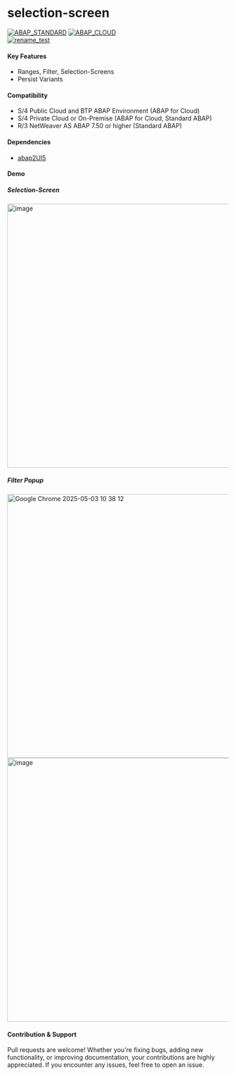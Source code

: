 # selection-screen

[![ABAP_STANDARD](https://github.com/abap2UI5-addons/selection-screen/actions/workflows/ABAP_STANDARD.yaml/badge.svg)](https://github.com/abap2UI5-addons/selection-screen/actions/workflows/ABAP_STANDARD.yaml)
[![ABAP_CLOUD](https://github.com/abap2UI5-addons/selection-screen/actions/workflows/ABAP_CLOUD.yaml/badge.svg)](https://github.com/abap2UI5-addons/selection-screen/actions/workflows/ABAP_CLOUD.yaml)
<br>
[![rename_test](https://github.com/abap2UI5-addons/selection-screen/actions/workflows/rename_test.yaml/badge.svg)](https://github.com/abap2UI5-addons/selection-screen/actions/workflows/rename_test.yaml)

#### Key Features
* Ranges, Filter, Selection-Screens
* Persist Variants
  
#### Compatibility
* S/4 Public Cloud and BTP ABAP Environment (ABAP for Cloud)
* S/4 Private Cloud or On-Premise (ABAP for Cloud, Standard ABAP)
* R/3 NetWeaver AS ABAP 7.50 or higher (Standard ABAP)

#### Dependencies
* [abap2UI5](https://github.com/abap2UI5/abap2UI5)

#### Demo

##### Selection-Screen
<img width="600" alt="image" src="https://github.com/user-attachments/assets/47eb179e-c563-402d-907f-58ac77b43941" />

##### Filter Popup
<img width="600" alt="Google Chrome 2025-05-03 10 38 12" src="https://github.com/user-attachments/assets/f5c76993-9ad4-46a0-81df-2586ec2c21cf" />
<img width="600" alt="image" src="https://github.com/user-attachments/assets/84c4fa61-a95a-4232-b7c1-0f9d3105e20d" />


#### Contribution & Support
Pull requests are welcome! Whether you're fixing bugs, adding new functionality, or improving documentation, your contributions are highly appreciated. If you encounter any issues, feel free to open an issue.
